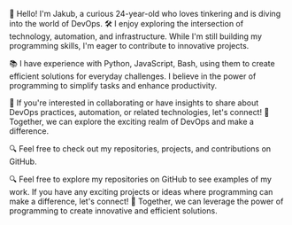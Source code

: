 👋 Hello! I'm Jakub, a curious 24-year-old who loves tinkering and is diving into the world of DevOps. 🛠️ I enjoy exploring the intersection of technology, automation, and infrastructure. While I'm still building my programming skills, I'm eager to contribute to innovative projects.

📚 I have experience with Python, JavaScript, Bash, using them to create efficient solutions for everyday challenges. I believe in the power of programming to simplify tasks and enhance productivity.

🤝 If you're interested in collaborating or have insights to share about DevOps practices, automation, or related technologies, let's connect! 🌟 Together, we can explore the exciting realm of DevOps and make a difference.

🔍 Feel free to check out my repositories, projects, and contributions on GitHub.

🔍 Feel free to explore my repositories on GitHub to see examples of my work. If you have any exciting projects or ideas where programming can make a difference, let's connect! 🚀 Together, we can leverage the power of programming to create innovative and efficient solutions.

